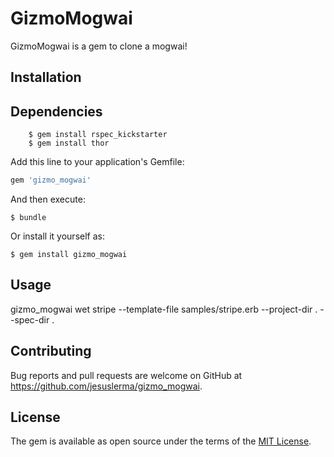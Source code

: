 # GizmoMogwai
GizmoMogwai is a gem to clone a mogwai!
## Installation
## Dependencies
		$ gem install rspec_kickstarter
		$ gem install thor
Add this line to your application's Gemfile:
```ruby
gem 'gizmo_mogwai'
```

And then execute:

    $ bundle

Or install it yourself as:

    $ gem install gizmo_mogwai

## Usage

gizmo_mogwai wet stripe --template-file samples/stripe.erb --project-dir . --spec-dir . 


## Contributing

Bug reports and pull requests are welcome on GitHub at https://github.com/jesuslerma/gizmo_mogwai.


## License

The gem is available as open source under the terms of the [MIT License](http://opensource.org/licenses/MIT).


